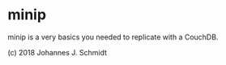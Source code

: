# minip
minip is a very basics you needed to replicate with a CouchDB.

(c) 2018 Johannes J. Schmidt
